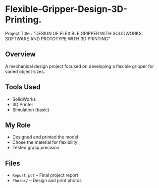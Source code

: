 # Flexible-Gripper-Design-3D-Printing.
Project Title : "DESIGN OF FLEXIBLE GRIPPER WITH SOLIDWORKS SOFTWARE AND PROTOTYPE WITH 3D PRINTING"

## Overview
A mechanical design project focused on developing a flexible gripper for varied object sizes.

## Tools Used
- SolidWorks
- 3D Printer
- Simulation (basic)

## My Role
- Designed and printed the model
- Chose the material for flexibility
- Tested grasp precision

## Files
- `Report.pdf` – Final project report
- `Photos/` – Design and print photos
